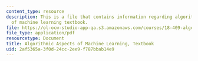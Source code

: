 ```yaml
---
content_type: resource
description: This is a file that contains information regarding algorithmic aspects
  of machine learning textbook.
file: https://ol-ocw-studio-app-qa.s3.amazonaws.com/courses/18-409-algorithmic-aspects-of-machine-learning-spring-2015/2af5365a3f0d24cc2ee9f787bbab14e9_MIT18_409S15_bookex.pdf
file_type: application/pdf
resourcetype: Document
title: Algorithmic Aspects of Machine Learning, Textbook
uid: 2af5365a-3f0d-24cc-2ee9-f787bbab14e9
---
```


